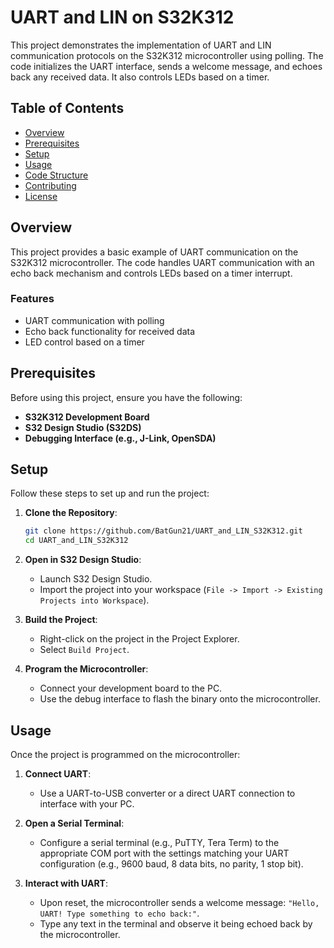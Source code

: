 # UART and LIN on S32K312

This project demonstrates the implementation of UART and LIN communication protocols on the S32K312 microcontroller using polling. The code initializes the UART interface, sends a welcome message, and echoes back any received data. It also controls LEDs based on a timer.

## Table of Contents

- [Overview](#overview)
- [Prerequisites](#prerequisites)
- [Setup](#setup)
- [Usage](#usage)
- [Code Structure](#code-structure)
- [Contributing](#contributing)
- [License](#license)

## Overview

This project provides a basic example of UART communication on the S32K312 microcontroller. The code handles UART communication with an echo back mechanism and controls LEDs based on a timer interrupt.

### Features

- UART communication with polling
- Echo back functionality for received data
- LED control based on a timer

## Prerequisites

Before using this project, ensure you have the following:

- **S32K312 Development Board**
- **S32 Design Studio (S32DS)**
- **Debugging Interface (e.g., J-Link, OpenSDA)**

## Setup

Follow these steps to set up and run the project:

1. **Clone the Repository**:

    ```bash
    git clone https://github.com/BatGun21/UART_and_LIN_S32K312.git
    cd UART_and_LIN_S32K312
    ```

2. **Open in S32 Design Studio**:

    - Launch S32 Design Studio.
    - Import the project into your workspace (`File -> Import -> Existing Projects into Workspace`).

3. **Build the Project**:

    - Right-click on the project in the Project Explorer.
    - Select `Build Project`.

4. **Program the Microcontroller**:

    - Connect your development board to the PC.
    - Use the debug interface to flash the binary onto the microcontroller.

## Usage

Once the project is programmed on the microcontroller:

1. **Connect UART**:

    - Use a UART-to-USB converter or a direct UART connection to interface with your PC.

2. **Open a Serial Terminal**:

    - Configure a serial terminal (e.g., PuTTY, Tera Term) to the appropriate COM port with the settings matching your UART configuration (e.g., 9600 baud, 8 data bits, no parity, 1 stop bit).

3. **Interact with UART**:

    - Upon reset, the microcontroller sends a welcome message: `"Hello, UART! Type something to echo back:"`.
    - Type any text in the terminal and observe it being echoed back by the microcontroller.
